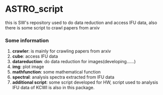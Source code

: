# ASTRO_script
this is SW's repository used to do data reduction and access IFU data, also there is some script to crawl papers from arxiv

### Some information
1. **crawler**: is mainly for crawling papers from arxiv
2. **cube**: access IFU data
3. **datareduction**: do data reduction for images(developing......)
4. **img**:  plot image
5. **mathfunction**: some mathematical function
6. **spectral**: analysis spectra extracted from IFU data
7. **additional script**: some script developed for HW, script used to analysis IFU data of KCWI is also in this package.
